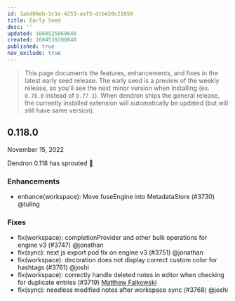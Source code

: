 ```yaml
---
id: 3abd00eb-1c1e-4253-aaf5-dcbe20c21850
title: Early Seed
desc: ''
updated: 1668525869648
created: 1604539200840
published: true
nav_exclude: true
---
```


> This page documents the features, enhancements, and fixes in the latest early seed release. The early seed is a preview of the weekly release, so you'll see the next minor version when installing (ex. `0.78.0` instead of `0.77.1`). When dendron ships the general release, the currently installed extension will automatically be updated (but will still have same version).

## 0.118.0
November 15, 2022

Dendron 0.118 has sprouted 🌱

### Enhancements
- enhance(workspace): Move fuseEngine into MetadataStore (#3730) @tuling

### Fixes
- fix(workspace): completionProvider and other bulk operations for engine v3 (#3747) @jonathan
- fix(sync): next js export pod fix on engine v3 (#3751) @jonathan
- fix(workspace): decoration does not display correct custom color for hashtags (#3761) @joshi
- fix(workspace): correctly handle deleted notes in editor when checking for duplicate entries (#3719) [Matthew Falkowski](https://github.com/wookiefriseur)
- fix(sync): needless modified notes after workspace sync (#3768) @joshi